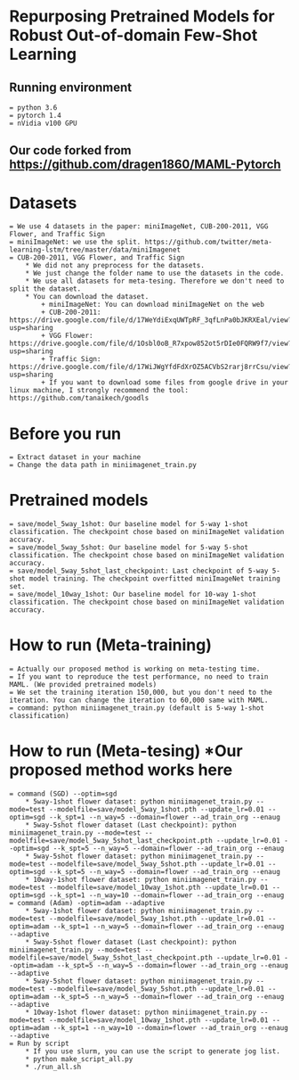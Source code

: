 # Repurposing Pretrained Models for Robust Out-of-domain Few-Shot Learning

## Running environment
	= python 3.6
	= pytorch 1.4
	= nVidia v100 GPU
		
## Our code forked from https://github.com/dragen1860/MAML-Pytorch

# Datasets
	= We use 4 datasets in the paper: miniImageNet, CUB-200-2011, VGG Flower, and Traffic Sign
	= miniImageNet: we use the split. https://github.com/twitter/meta-learning-lstm/tree/master/data/miniImagenet	
	= CUB-200-2011, VGG Flower, and Traffic Sign
		* We did not any preprocess for the datasets.
		* We just change the folder name to use the datasets in the code.
		* We use all datasets for meta-tesing. Therefore we don't need to split the dataset.
		* You can download the dataset.
			+ miniImageNet: You can download miniImageNet on the web
			+ CUB-200-2011: https://drive.google.com/file/d/17WeYdiExqUWTpRF_3qfLnPa0bJKRXEal/view?usp=sharing
			+ VGG Flower: https://drive.google.com/file/d/1Osbl0oB_R7xpow852ot5rDIe0FQRW9f7/view?usp=sharing
			+ Traffic Sign: https://drive.google.com/file/d/17WiJWgYfdFdXrOZ5ACVbS2rarj8rrCsu/view?usp=sharing
			+ If you want to download some files from google drive in your linux machine, I strongly recommend the tool: https://github.com/tanaikech/goodls
	
# Before you run
	= Extract dataset in your machine
	= Change the data path in miniimagenet_train.py
		
# Pretrained models
	= save/model_5way_1shot: Our baseline model for 5-way 1-shot classification. The checkpoint chose based on miniImageNet validation accuracy.
	= save/model_5way_5shot: Our baseline model for 5-way 5-shot classification. The checkpoint chose based on miniImageNet validation accuracy.
	= save/model_5way_5shot_last_checkpoint: Last checkpoint of 5-way 5-shot model training. The checkpoint overfitted miniImageNet training set.
	= save/model_10way_1shot: Our baseline model for 10-way 1-shot classification. The checkpoint chose based on miniImageNet validation accuracy.
	
# How to run (Meta-training)
	= Actually our proposed method is working on meta-testing time.
	= If you want to reproduce the test performance, no need to train MAML. (We provided pretrained models)		
	= We set the training iteration 150,000, but you don't need to the iteration. You can change the iteration to 60,000 same with MAML.
	= command: python miniimagenet_train.py (default is 5-way 1-shot classification)
	
# How to run (Meta-tesing) *Our proposed method works here
	= command (SGD) --optim=sgd
		* 5way-1shot flower dataset: python miniimagenet_train.py --mode=test --modelfile=save/model_5way_1shot.pth --update_lr=0.01 --optim=sgd --k_spt=1 --n_way=5 --domain=flower --ad_train_org --enaug
		* 5way-5shot flower dataset (Last checkpoint): python miniimagenet_train.py --mode=test --modelfile=save/model_5way_5shot_last_checkpoint.pth --update_lr=0.01 --optim=sgd --k_spt=5 --n_way=5 --domain=flower --ad_train_org --enaug
		* 5way-5shot flower dataset: python miniimagenet_train.py --mode=test --modelfile=save/model_5way_5shot.pth --update_lr=0.01 --optim=sgd --k_spt=5 --n_way=5 --domain=flower --ad_train_org --enaug
		* 10way-1shot flower dataset: python miniimagenet_train.py --mode=test --modelfile=save/model_10way_1shot.pth --update_lr=0.01 --optim=sgd --k_spt=1 --n_way=10 --domain=flower --ad_train_org --enaug
	= command (Adam) -optim=adam --adaptive
		* 5way-1shot flower dataset: python miniimagenet_train.py --mode=test --modelfile=save/model_5way_1shot.pth --update_lr=0.01 --optim=adam --k_spt=1 --n_way=5 --domain=flower --ad_train_org --enaug --adaptive
		* 5way-5shot flower dataset (Last checkpoint): python miniimagenet_train.py --mode=test --modelfile=save/model_5way_5shot_last_checkpoint.pth --update_lr=0.01 --optim=adam --k_spt=5 --n_way=5 --domain=flower --ad_train_org --enaug --adaptive
		* 5way-5shot flower dataset: python miniimagenet_train.py --mode=test --modelfile=save/model_5way_5shot.pth --update_lr=0.01 --optim=adam --k_spt=5 --n_way=5 --domain=flower --ad_train_org --enaug --adaptive
		* 10way-1shot flower dataset: python miniimagenet_train.py --mode=test --modelfile=save/model_10way_1shot.pth --update_lr=0.01 --optim=adam --k_spt=1 --n_way=10 --domain=flower --ad_train_org --enaug --adaptive
	= Run by script
		* If you use slurm, you can use the script to generate jog list.
		* python make_script_all.py
		* ./run_all.sh
